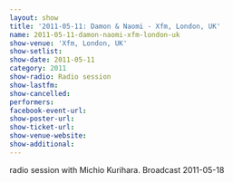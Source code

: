 ```yaml
---
layout: show
title: '2011-05-11: Damon & Naomi - Xfm, London, UK'
name: 2011-05-11-damon-naomi-xfm-london-uk
show-venue: 'Xfm, London, UK'
show-setlist: 
show-date: 2011-05-11
category: 2011
show-radio: Radio session
show-lastfm: 
show-cancelled: 
performers: 
facebook-event-url: 
show-poster-url: 
show-ticket-url: 
show-venue-website: 
show-additional: 
---
```


radio session with Michio Kurihara. Broadcast 2011-05-18